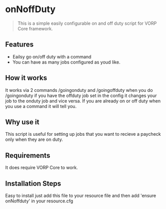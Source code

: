 # onNoffDuty

>This is a simple easily configurable on and off duty script for VORP Core framework.

## Features
- Eailsy go on/off duty with a command
- You can have as many jobs configured as youd like.

## How it works
It works via 2 commands /goingonduty and /goingoffduty when you do /goingonduty if you have the offduty job set in the config it changes your job to the onduty job and vice versa. If you are already on or off duty when you use a command it will tell you.

## Why use it
This script is useful for setting up jobs that you want to recieve a paycheck only when they are on duty.

## Requirements
It does require VORP Core to work.

## Installation Steps
Easy to install just add this file to your resource file and then add 'ensure onNoffduty' in your resource.cfg
